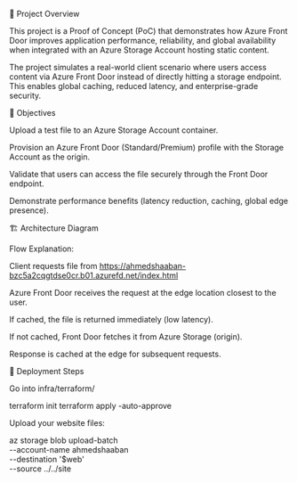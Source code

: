 📌 Project Overview

This project is a Proof of Concept (PoC) that demonstrates how Azure Front Door improves application performance, reliability, and global availability when integrated with an Azure Storage Account hosting static content.

The project simulates a real-world client scenario where users access content via Azure Front Door instead of directly hitting a storage endpoint. This enables global caching, reduced latency, and enterprise-grade security.

🎯 Objectives

Upload a test file to an Azure Storage Account container.

Provision an Azure Front Door (Standard/Premium) profile with the Storage Account as the origin.

Validate that users can access the file securely through the Front Door endpoint.

Demonstrate performance benefits (latency reduction, caching, global edge presence).

🏗️ Architecture Diagram

Flow Explanation:

Client requests file from https://ahmedshaaban-bzc5a2cqgtdse0cr.b01.azurefd.net/index.html

Azure Front Door receives the request at the edge location closest to the user.

If cached, the file is returned immediately (low latency).

If not cached, Front Door fetches it from Azure Storage (origin).

Response is cached at the edge for subsequent requests.

🚀 Deployment Steps

Go into infra/terraform/

terraform init
terraform apply -auto-approve


Upload your website files:

az storage blob upload-batch \
  --account-name ahmedshaaban \
  --destination '$web' \
  --source ../../site

